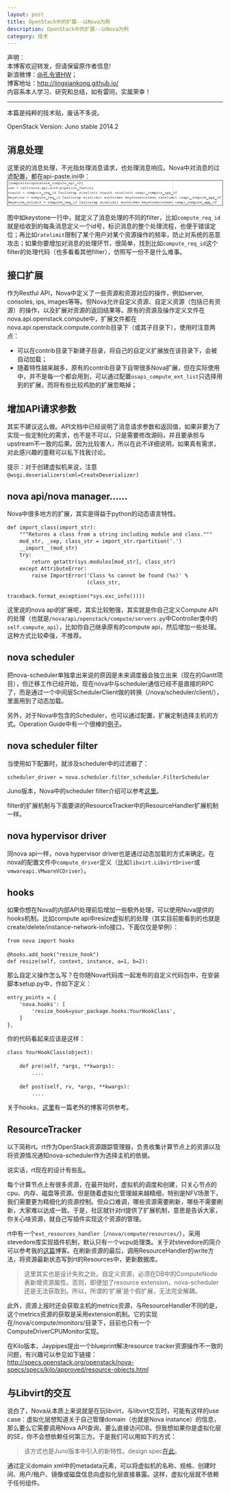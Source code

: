 ```yaml
---
layout: post
title: OpenStack中的扩展--以Nova为例
description: OpenStack中的扩展--以Nova为例
category: 技术
---
```


声明：  
本博客欢迎转发，但请保留原作者信息!  
新浪微博：[@孔令贤HW](http://weibo.com/lingxiankong)；   
博客地址：<http://lingxiankong.github.io/>  
内容系本人学习、研究和总结，如有雷同，实属荣幸！

---

本篇是纯粹的技术贴，废话不多说。

OpenStack Version: Juno stable 2014.2

## 消息处理
这里说的消息处理，不光指处理消息请求，也处理消息响应。Nova中对消息的过滤配置，都在api-paste.ini中：  
![](/images/2014-10-02-nova-extensions/1.png)

图中如keystone一行中，就定义了消息处理的不同的filter，比如`compute_req_id`就是给收到的每条消息定义一个id号，标识消息的整个处理流程，也便于错误定位；再比如`ratelimit`限制了某个用户对某个资源操作的频率，防止对系统的恶意攻击；如果你要增加对消息的处理环节，很简单，找到比如`compute_req_id`这个filter的处理代码（也多看看其他filter），仿照写一份不是什么难事。

## 接口扩展
作为Restful API，Nova中定义了一些资源和资源对应的操作，例如server, consoles, ips, images等等。但Nova允许自定义资源、自定义资源（包括已有资源）的操作，以及扩展对资源的返回结果等。原有的资源及操作定义文件在nova.api.openstack.compute中，扩展文件都在nova.api.openstack.compute.contrib目录下（或其子目录下），使用时注意两点：

* 可以在contrib目录下新建子目录，将自己的自定义扩展放在该目录下，会被自动加载；
* 随着特性越来越多，原有的contrib目录下自带很多Nova扩展，但在实际使用中，并不是每一个都会用到，可以通过配置`osapi_compute_ext_list`只选择用到的扩展，而将有些比较鸡肋的扩展忽略掉；

## 增加API请求参数
其实不建议这么做。API文档中已经说明了消息请求参数和返回值，如果非要为了实现一些定制化的需求，也不是不可以，只是需要修改源码，并且要承担与upstream不一致的后果。因为比较害人，所以在此不详细说明，如果真有需求，对此感兴趣的童鞋可以私下找我讨论。

提示：对于创建虚拟机来说，注意`@wsgi.deserializers(xml=CreateDeserializer)`

## nova api/nova manager……
Nova中很多地方的扩展，其实是得益于python的动态语言特性。

	def import_class(import_str):
	    """Returns a class from a string including module and class."""
	    mod_str, _sep, class_str = import_str.rpartition('.')
	    __import__(mod_str)
	    try:
	        return getattr(sys.modules[mod_str], class_str)
	    except AttributeError:
	        raise ImportError('Class %s cannot be found (%s)' %
	                          (class_str,
	                           traceback.format_exception(*sys.exc_info())))

这里说的nova api的扩展呢，其实比较勉强，其实就是你自己定义Compute API的处理（也就是`/nova/api/openstack/compute/servers.py`中Controller类中的`self.compute_api`），比如你自己继承原有的compute api，然后增加一些处理。这种方式比较牵强，不推荐。

## nova scheduler
把nova-scheduler单独拿出来说的原因是未来调度器会独立出来（现在的Gantt项目），但迁移工作已经开始，现在nova中与scheduler通信已经不是直接的RPC了，而是通过一个中间层SchedulerClient做的转换（/nova/scheduler/client/），里面用到了动态加载。

另外，对于Nova中包含的Scheduler，也可以通过配置，扩展定制选择主机的方式。Operation Guide中有一个很棒的[例子](http://docs.openstack.org/openstack-ops/content/customize.html#nova_scheduler_example)。

## nova scheduler filter
当使用如下配置时，就涉及scheduler中的过滤器了：

	scheduler_driver = nova.scheduler.filter_scheduler.FilterScheduler

Juno版本，Nova中的scheduler filter介绍可以参考[这里](http://docs.openstack.org/trunk/config-reference/content/section_compute-scheduler.html)。

filter的扩展机制与下面要讲的ResourceTracker中的ResourceHandler扩展机制一样。

## nova hypervisor driver
同nova api一样，nova hypervisor driver也是通过动态加载的方式来确定。在nova的配置文件中`compute_driver`定义（比如`libvirt.LibvirtDriver`或`vmwareapi.VMwareVCDriver`）。

## hooks
如果你想在Nova的内部API处理前后增加一些额外处理，可以使用Nova提供的hooks机制。比如compute api中resize虚拟机的处理（其实目前能看到的也就是create/delete/instance-network-info接口，下面仅仅是举例）：

	from nova import hooks
	
	@hooks.add_hook("resize_hook")
	def resize(self, context, instance, a=1, b=2):

那么自定义操作怎么写？在你随Nova代码库一起发布的自定义代码包中，在安装脚本setup.py中，作如下定义：

	entry_points = {
	    'nova.hooks': [
	        'resize_hook=your_package.hooks:YourHookClass',
	    ]
	},

你的代码看起来应该是这样：

	class YourHookClass(object):
	
	    def pre(self, *args, **kwargs):
	        ....
	
	    def post(self, rv, *args, **kwargs):
	        ....

关于hooks，[这里](http://blog.oddbit.com/2014/09/27/integrating-custom-code-with-n)有一篇老外的博客可供参考。

## ResourceTracker
以下简称rt。rt作为OpenStack资源跟踪管理器，负责收集计算节点上的资源以及将资源情况通知nova-scheduler作为选择主机的依据。

说实话，rt现在的设计有些乱。

每个计算节点上有很多资源，在最开始时，虚拟机的调度和创建，只关心节点的cpu、内存、磁盘等资源。但是随着虚拟化管理越来越精细，特别是NFV场景下，我们需要更为精细化的资源控制。但众口难调，哪些资源需要刷新，哪些不需要刷新，大家难以达成一致。于是，社区就针对rt提供了扩展机制，意思是告诉大家，你关心啥资源，就自己写插件实现这个资源的管理。

rt中有一个`ext_resources_handler`（`/nova/compute/resources/`），采用stevedore库实现插件机制，默认只有一个vcpu处理类。关于对stevedore的简介可以参考我的[这篇](http://blog.csdn.net/lynn_kong/article/details/9704413)博客。在刷新资源的最后，调用ResourceHandler的write方法，将资源最新状态写到rt的Resources中，更新数据库。  
> 这里其实也是设计失败之处。自定义资源，必须在DB中的ComputeNode表新增资源属性。否则，即便加了resource extension，nova-scheduler还是无法获取到。所以，所谓的‘扩展’是个假扩展，无法完全解耦。

此外，资源上报时还会获取主机的metrics资源，与ResourceHandler不同的是，这个metrics资源的获取是采用extension机制。它的实现在/nova/compute/monitors/目录下，目前也只有一个ComputeDriverCPUMonitor实现。

在Kilo版本，Jaypipes提出一个blueprint解决resource tracker资源操作不一致的问题，有兴趣可以参见如下链接：  
<http://specs.openstack.org/openstack/nova-specs/specs/kilo/approved/resource-objects.html>

## 与Libvirt的交互
说白了，Nova从本质上来说就是在玩libvirt，与libvirt交互时，可能有这样的use case：虚拟化层想知道关于自己管理domain（也就是Nova instance）的信息，那么要么它需要调用Nova API查询，要么直接访问DB。但我想如果你是虚拟化层的SE，你不会想依赖任何第三方。于是我们可以用如下的方式：

> 该方式也是Juno版本中引入的新特性。design spec[在此](http://specs.openstack.org/openstack/nova-specs/specs/juno/implemented/libvirt-driver-domain-metadata.html)。

通过定义domain xml中的metadata元素，可以将虚拟机的名称、规格、创建时间、用户/租户、镜像或磁盘信息向虚拟化层直接暴露。这样，虚拟化层就不依赖于任何组件。